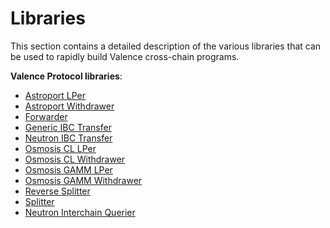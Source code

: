 # Libraries

This section contains a detailed description of the various libraries that can be used to rapidly build Valence cross-chain programs.

**Valence Protocol libraries**:

- [Astroport LPer](./astroport_lper.md)
- [Astroport Withdrawer](./astroport_withdrawer.md)
- [Forwarder](./forwarder.md)
- [Generic IBC Transfer](./generic_ibc_transfer.md)
- [Neutron IBC Transfer](./neutron_ibc_transfer.md)
- [Osmosis CL LPer](./osmosis_cl_lper.md)
- [Osmosis CL Withdrawer](./osmosis_cl_withdrawer.md)
- [Osmosis GAMM LPer](./osmosis_gamm_lper.md)
- [Osmosis GAMM Withdrawer](./osmosis_gamm_withdrawer.md)
- [Reverse Splitter](./reverse_splitter.md)
- [Splitter](./splitter.md)
- [Neutron Interchain Querier](./neutron_ic_querier.md)
